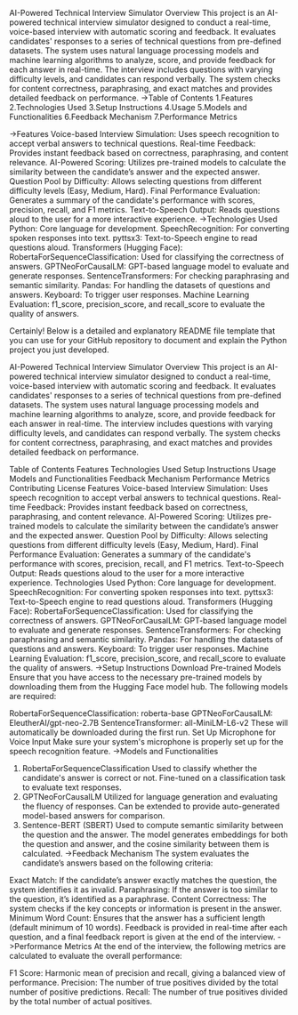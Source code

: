 AI-Powered Technical Interview Simulator
Overview
This project is an AI-powered technical interview simulator designed to conduct a real-time, voice-based interview with automatic scoring and feedback. It evaluates candidates' responses to a series of technical questions from pre-defined datasets. The system uses natural language processing models and machine learning algorithms to analyze, score, and provide feedback for each answer in real-time. The interview includes questions with varying difficulty levels, and candidates can respond verbally. The system checks for content correctness, paraphrasing, and exact matches and provides detailed feedback on performance.
->Table of Contents
1.Features
2.Technologies Used
3.Setup Instructions
4.Usage
5.Models and Functionalities
6.Feedback Mechanism
7.Performance Metrics

->Features
Voice-based Interview Simulation: Uses speech recognition to accept verbal answers to technical questions.
Real-time Feedback: Provides instant feedback based on correctness, paraphrasing, and content relevance.
AI-Powered Scoring: Utilizes pre-trained models to calculate the similarity between the candidate’s answer and the expected answer.
Question Pool by Difficulty: Allows selecting questions from different difficulty levels (Easy, Medium, Hard).
Final Performance Evaluation: Generates a summary of the candidate's performance with scores, precision, recall, and F1 metrics.
Text-to-Speech Output: Reads questions aloud to the user for a more interactive experience.
->Technologies Used
Python: Core language for development.
SpeechRecognition: For converting spoken responses into text.
pyttsx3: Text-to-Speech engine to read questions aloud.
Transformers (Hugging Face):
RobertaForSequenceClassification: Used for classifying the correctness of answers.
GPTNeoForCausalLM: GPT-based language model to evaluate and generate responses.
SentenceTransformers: For checking paraphrasing and semantic similarity.
Pandas: For handling the datasets of questions and answers.
Keyboard: To trigger user responses.
Machine Learning Evaluation:
f1_score, precision_score, and recall_score to evaluate the quality of answers.

Certainly! Below is a detailed and explanatory README file template that you can use for your GitHub repository to document and explain the Python project you just developed.

AI-Powered Technical Interview Simulator
Overview
This project is an AI-powered technical interview simulator designed to conduct a real-time, voice-based interview with automatic scoring and feedback. It evaluates candidates' responses to a series of technical questions from pre-defined datasets. The system uses natural language processing models and machine learning algorithms to analyze, score, and provide feedback for each answer in real-time. The interview includes questions with varying difficulty levels, and candidates can respond verbally. The system checks for content correctness, paraphrasing, and exact matches and provides detailed feedback on performance.

Table of Contents
Features
Technologies Used
Setup Instructions
Usage
Models and Functionalities
Feedback Mechanism
Performance Metrics
Contributing
License
Features
Voice-based Interview Simulation: Uses speech recognition to accept verbal answers to technical questions.
Real-time Feedback: Provides instant feedback based on correctness, paraphrasing, and content relevance.
AI-Powered Scoring: Utilizes pre-trained models to calculate the similarity between the candidate’s answer and the expected answer.
Question Pool by Difficulty: Allows selecting questions from different difficulty levels (Easy, Medium, Hard).
Final Performance Evaluation: Generates a summary of the candidate's performance with scores, precision, recall, and F1 metrics.
Text-to-Speech Output: Reads questions aloud to the user for a more interactive experience.
Technologies Used
Python: Core language for development.
SpeechRecognition: For converting spoken responses into text.
pyttsx3: Text-to-Speech engine to read questions aloud.
Transformers (Hugging Face):
RobertaForSequenceClassification: Used for classifying the correctness of answers.
GPTNeoForCausalLM: GPT-based language model to evaluate and generate responses.
SentenceTransformers: For checking paraphrasing and semantic similarity.
Pandas: For handling the datasets of questions and answers.
Keyboard: To trigger user responses.
Machine Learning Evaluation:
f1_score, precision_score, and recall_score to evaluate the quality of answers.
->Setup Instructions
Download Pre-trained Models
Ensure that you have access to the necessary pre-trained models by downloading them from the Hugging Face model hub. The following models are required:

RobertaForSequenceClassification: roberta-base
GPTNeoForCausalLM: EleutherAI/gpt-neo-2.7B
SentenceTransformer: all-MiniLM-L6-v2
These will automatically be downloaded during the first run.
Set Up Microphone for Voice Input
Make sure your system's microphone is properly set up for the speech recognition feature.
->Models and Functionalities
1. RobertaForSequenceClassification
Used to classify whether the candidate's answer is correct or not.
Fine-tuned on a classification task to evaluate text responses.
2. GPTNeoForCausalLM
Utilized for language generation and evaluating the fluency of responses.
Can be extended to provide auto-generated model-based answers for comparison.
3. Sentence-BERT (SBERT)
Used to compute semantic similarity between the question and the answer.
The model generates embeddings for both the question and answer, and the cosine similarity between them is calculated.
->Feedback Mechanism
The system evaluates the candidate’s answers based on the following criteria:

Exact Match: If the candidate’s answer exactly matches the question, the system identifies it as invalid.
Paraphrasing: If the answer is too similar to the question, it’s identified as a paraphrase.
Content Correctness: The system checks if the key concepts or information is present in the answer.
Minimum Word Count: Ensures that the answer has a sufficient length (default minimum of 10 words).
Feedback is provided in real-time after each question, and a final feedback report is given at the end of the interview.
->Performance Metrics
At the end of the interview, the following metrics are calculated to evaluate the overall performance:

F1 Score: Harmonic mean of precision and recall, giving a balanced view of performance.
Precision: The number of true positives divided by the total number of positive predictions.
Recall: The number of true positives divided by the total number of actual positives.
